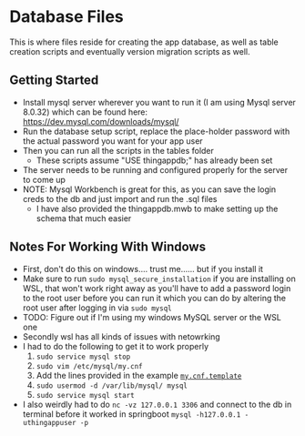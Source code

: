 # Database Files
This is where files reside for creating the app database, as well as table creation scripts and eventually version migration scripts as well.

## Getting Started
- Install mysql server wherever you want to run it (I am using Mysql server 8.0.32) which can be found here: https://dev.mysql.com/downloads/mysql/
- Run the database setup script, replace the place-holder password with the actual password you want for your app user
- Then you can run all the scripts in the tables folder
    - These scripts assume "USE thingappdb;" has already been set
- The server needs to be running and configured properly for the server to come up
- NOTE: Mysql Workbench is great for this, as you can save the login creds to the db and just import and run the .sql files
  - I have also provided the thingappdb.mwb to make setting up the schema that much easier

## Notes For Working With Windows
- First, don't do this on windows.... trust me...... but if you install it
- Make sure to run `sudo mysql_secure_installation` if you are installing on WSL, that won't work right away as you'll have to add a password login to the root user before you can run it which you can do by altering the root user after logging in via `sudo mysql`
- TODO: Figure out if I'm using my windows MySQL server or the WSL one
- Secondly wsl has all kinds of issues with netowrking
- I had to do the following to get it to work properly
    1. `sudo service mysql stop`
    2. `sudo vim /etc/mysql/my.cnf`
    3. Add the lines provided in the example [`my.cnf.template`](my.cnf.template)
    4. `sudo usermod -d /var/lib/mysql/ mysql`
    5. `sudo service mysql start`
- I also weirdly had to do `nc -vz 127.0.0.1 3306` and connect to the db in terminal before it worked in springboot `mysql -h127.0.0.1 -uthingappuser -p`
```